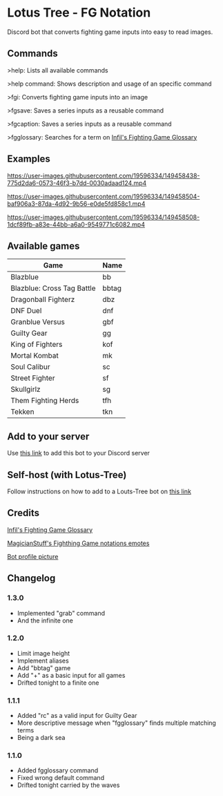 # Lotus Tree - FG Notation

Discord bot that converts fighting game inputs into easy to read images.

## Commands
\>help: Lists all available commands

\>help command: Shows description and usage of an specific command

\>fgi: Converts fighting game inputs into an image

\>fgsave: Saves a series inputs as a reusable command

\>fgcaption: Saves a series inputs as a reusable command

\>fgglossary: Searches for a term on [Infil's Fighting Game Glossary](https://glossary.infil.net)

## Examples
https://user-images.githubusercontent.com/19596334/149458438-775d2da6-0573-46f3-b7dd-0030adaad124.mp4

https://user-images.githubusercontent.com/19596334/149458504-baf906a3-87da-4d92-9b56-e0de5fd858c1.mp4

https://user-images.githubusercontent.com/19596334/149458508-1dcf89fb-a83e-44bb-a6a0-9549771c6082.mp4

## Available games
| Game                       | Name  |
|----------------------------|-------|
| Blazblue                   | bb    |
| Blazblue: Cross Tag Battle | bbtag |
| Dragonball Fighterz        | dbz   |
| DNF Duel                   | dnf   |
| Granblue Versus            | gbf   |
| Guilty Gear                | gg    |
| King of Fighters           | kof   |
| Mortal Kombat              | mk    |
| Soul Calibur               | sc    |
| Street Fighter             | sf    |
| Skullgirlz                 | sg    |
| Them Fighting Herds        | tfh   |
| Tekken                     | tkn   |

## Add to your server
Use [this link](https://discord.com/oauth2/authorize?client_id=928539052834177024&scope=bot&permissions=34816) to add this bot to your Discord server

## Self-host (with Lotus-Tree)
Follow instructions on how to add to a Louts-Tree bot on [this link](https://github.com/jorgev259/Lotus-Tree)

## Credits

[Infil's Fighting Game Glossary](https://glossary.infil.net)

[MagicianStuff's Fighthing Game notations emotes](https://twitter.com/MagicianStuff/status/1477931054484893697)

[Bot profile picture](https://www.youtube.com/watch?v=8TdNX75oiRk)

## Changelog

### 1.3.0
- Implemented "grab" command
- And the infinite one

### 1.2.0

- Limit image height
- Implement aliases
- Add "bbtag" game
- Add "+" as a basic input for all games
- Drifted tonight to a finite one

### 1.1.1

- Added "rc" as a valid input for Guilty Gear
- More descriptive message when "fgglossary" finds multiple matching terms
- Being a dark sea

### 1.1.0

- Added fgglossary command
- Fixed wrong default command
- Drifted tonight carried by the waves

